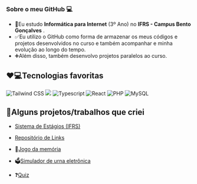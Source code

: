 ### Sobre o meu GitHub 💻

 - 📖Eu estudo **Informática para Internet** (3º Ano) no **IFRS - Campus Bento Gonçalves** .
 - ✅Eu utilizo o GitHub como forma de armazenar os meus códigos e projetos desenvolvidos no curso e também acompanhar e minha evolução ao longo do tempo.
 - ➕Além disso, também desenvolvo projetos paralelos ao curso.

## ❤️💻Tecnologias favoritas
<div>
  <img alt="Tailwind CSS" src="https://img.shields.io/badge/Tailwind_CSS-38B2AC?style=for-the-badge&logo=tailwind-css&logoColor=white">
  <img lt="Javascript" src="https://img.shields.io/badge/JavaScript-F7DF1E?style=for-the-badge&logo=javascript&logoColor=black">
  <img alt="Typescript" src="https://img.shields.io/badge/TypeScript-007ACC?style=for-the-badge&logo=typescript&logoColor=white">
  <img alt="React" src="https://img.shields.io/badge/React-20232A?style=for-the-badge&logo=react&logoColor=61DAFB">
  <img alt="PHP" src="https://img.shields.io/badge/PHP-777BB4?style=for-the-badge&logo=php&logoColor=white&borderRadius">
  <img alt="MySQL" src="https://img.shields.io/badge/MySQL-00758F?style=for-the-badge&logo=mysql&logoColor=white&borderRadius">
</div>
 
## 🧠Alguns projetos/trabalhos que criei
-  [Sistema de Estágios (IFRS)](https://github.com/LucasAntunesDev/trabalho_estagios)
  
-  [Repositório de Links](https://github.com/LucasAntunesDev/pw2/tree/main/semestre_2/08%20-%20Agosto/trabalho_3)
  
- 🧠[Jogo da memória](https://LucasAntunesDev.github.io/jogo-da-memoria)
     
- 🗳️[Simulador de urna eletrônica](https://github.com/LucasAntunesDev/urna-react) 
    
 - ❓[Quiz](https://github.com/LucasAntunesDev/Algoritmos/tree/main/Aulas/Dezembro/Trabalho%20Quiz)
